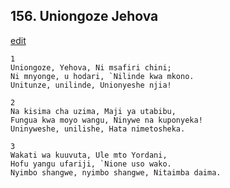 ## 156. Uniongoze Jehova
[edit](https://docs.google.com/document/d/1KdZm3%2DcC6Q_8czEGJ31fE6KjKHVO3pzq/edit?mode=html)




    1
    Uniongoze, Yehova, Ni msafiri chini;
    Ni mnyonge, u hodari, `Nilinde kwa mkono.
    Unitunze, unilinde, Unionyeshe njia!

    2
    Na kisima cha uzima, Maji ya utabibu,
    Fungua kwa moyo wangu, Ninywe na kuponyeka!
    Uninyweshe, unilishe, Hata nimetosheka.

    3
    Wakati wa kuuvuta, Ule mto Yordani,
    Hofu yangu ufariji, `Nione uso wako.
    Nyimbo shangwe, nyimbo shangwe, Nitaimba daima.



